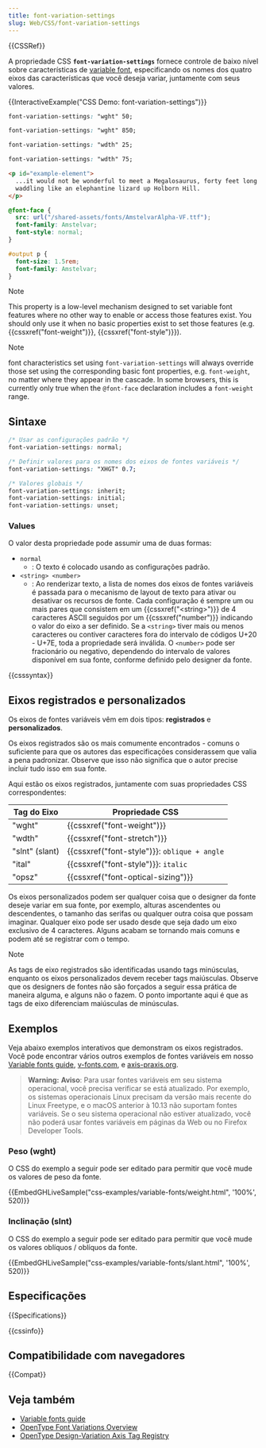 ```yaml
---
title: font-variation-settings
slug: Web/CSS/font-variation-settings
---
```


{{CSSRef}}

A propriedade CSS **`font-variation-settings`** fornece controle de baixo nível sobre características de [variable font](/pt-BR/docs/Web/CSS/CSS_Fonts/Variable_Fonts_Guide), especificando os nomes dos quatro eixos das características que você deseja variar, juntamente com seus valores.

{{InteractiveExample("CSS Demo: font-variation-settings")}}

```css interactive-example-choice
font-variation-settings: "wght" 50;
```

```css interactive-example-choice
font-variation-settings: "wght" 850;
```

```css interactive-example-choice
font-variation-settings: "wdth" 25;
```

```css interactive-example-choice
font-variation-settings: "wdth" 75;
```

```html interactive-example
<p id="example-element">
  ...it would not be wonderful to meet a Megalosaurus, forty feet long or so,
  waddling like an elephantine lizard up Holborn Hill.
</p>
```

```css interactive-example
@font-face {
  src: url("/shared-assets/fonts/AmstelvarAlpha-VF.ttf");
  font-family: Amstelvar;
  font-style: normal;
}

#output p {
  font-size: 1.5rem;
  font-family: Amstelvar;
}
```

> [!NOTE]
> This property is a low-level mechanism designed to set variable font features where no other way to enable or access those features exist. You should only use it when no basic properties exist to set those features (e.g. {{cssxref("font-weight")}}, {{cssxref("font-style")}}).

> [!NOTE]
> font characteristics set using `font-variation-settings` will always override those set using the corresponding basic font properties, e.g. `font-weight`, no matter where they appear in the cascade. In some browsers, this is currently only true when the `@font-face` declaration includes a `font-weight` range.

## Sintaxe

```css
/* Usar as configurações padrão */
font-variation-settings: normal;

/* Definir valores para os nomes dos eixos de fontes variáveis */
font-variation-settings: "XHGT" 0.7;

/* Valores globais */
font-variation-settings: inherit;
font-variation-settings: initial;
font-variation-settings: unset;
```

### Values

O valor desta propriedade pode assumir uma de duas formas:

- `normal`
  - : O texto é colocado usando as configurações padrão.
- `<string> <number>`
  - : Ao renderizar texto, a lista de nomes dos eixos de fontes variáveis é passada para o mecanismo de layout de texto para ativar ou desativar os recursos de fonte. Cada configuração é sempre um ou mais pares que consistem em um {{cssxref("&lt;string&gt;")}} de 4 caracteres ASCII seguidos por um {{cssxref("number")}} indicando o valor do eixo a ser definido. Se a `<string>` tiver mais ou menos caracteres ou contiver caracteres fora do intervalo de códigos U+20 - U+7E, toda a propriedade será inválida. O `<number>` pode ser fracionário ou negativo, dependendo do intervalo de valores disponível em sua fonte, conforme definido pelo designer da fonte.

{{csssyntax}}

## Eixos registrados e personalizados

Os eixos de fontes variáveis vêm em dois tipos: **registrados** e **personalizados**.

Os eixos registrados são os mais comumente encontrados - comuns o suficiente para que os autores das especificações considerassem que valia a pena padronizar. Observe que isso não significa que o autor precise incluir tudo isso em sua fonte.

Aqui estão os eixos registrados, juntamente com suas propriedades CSS correspondentes:

| Tag do Eixo    | Propriedade CSS                              |
| -------------- | -------------------------------------------- |
| "wght"         | {{cssxref("font-weight")}}                   |
| "wdth"         | {{cssxref("font-stretch")}}                  |
| "slnt" (slant) | {{cssxref("font-style")}}: `oblique + angle` |
| "ital"         | {{cssxref("font-style")}}: `italic`          |
| "opsz"         | {{cssxref("font-optical-sizing")}}           |

Os eixos personalizados podem ser qualquer coisa que o designer da fonte deseje variar em sua fonte, por exemplo, alturas ascendentes ou descendentes, o tamanho das serifas ou qualquer outra coisa que possam imaginar. Qualquer eixo pode ser usado desde que seja dado um eixo exclusivo de 4 caracteres. Alguns acabam se tornando mais comuns e podem até se registrar com o tempo.

> [!NOTE]
> As tags de eixo registrados são identificadas usando tags minúsculas, enquanto os eixos personalizados devem receber tags maiúsculas. Observe que os designers de fontes não são forçados a seguir essa prática de maneira alguma, e alguns não o fazem. O ponto importante aqui é que as tags de eixo diferenciam maiúsculas de minúsculas.

## Exemplos

Veja abaixo exemplos interativos que demonstram os eixos registrados. Você pode encontrar vários outros exemplos de fontes variáveis em nosso [Variable fonts guide](/pt-BR/docs/Web/CSS/CSS_Fonts/Variable_Fonts_Guide), [v-fonts.com](https://v-fonts.com/), e [axis-praxis.org](https://www.axis-praxis.org/).

> **Warning:** **Aviso**: Para usar fontes variáveis em seu sistema operacional, você precisa verificar se está atualizado. Por exemplo, os sistemas operacionais Linux precisam da versão mais recente do Linux Freetype, e o macOS anterior à 10.13 não suportam fontes variáveis. Se o seu sistema operacional não estiver atualizado, você não poderá usar fontes variáveis em páginas da Web ou no Firefox Developer Tools.

### Peso (wght)

O CSS do exemplo a seguir pode ser editado para permitir que você mude os valores de peso da fonte.

{{EmbedGHLiveSample("css-examples/variable-fonts/weight.html", '100%', 520)}}

### Inclinação (slnt)

O CSS do exemplo a seguir pode ser editado para permitir que você mude os valores oblíquos / oblíquos da fonte.

{{EmbedGHLiveSample("css-examples/variable-fonts/slant.html", '100%', 520)}}

## Especificações

{{Specifications}}

{{cssinfo}}

## Compatibilidade com navegadores

{{Compat}}

## Veja também

- [Variable fonts guide](/pt-BR/docs/Web/CSS/CSS_Fonts/Variable_Fonts_Guide)
- [OpenType Font Variations Overview](https://www.microsoft.com/typography/otspec180/otvaroverview.htm)
- [OpenType Design-Variation Axis Tag Registry](https://www.microsoft.com/typography/otspec/dvaraxisreg.htm)
